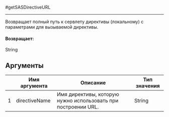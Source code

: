 #getSASDirectiveURL

---

Возвращает полный путь к сервлету директивы (локальному) с параметрами для вызываемой директивы.

#### Возвращает:

String

## Аргументы

|  | Имя аргумента | Описание | Тип значения |
| --- | --- | --- | --- |
| 1 | directiveName | Имя директивы, которую нужно использовать при построении URL. | String |

